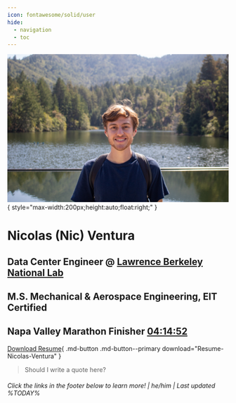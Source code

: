 ```yaml
---
icon: fontawesome/solid/user
hide:
  - navigation
  - toc
---
```


![Me](me.jpg){ style="max-width:200px;height:auto;float:right;" }

# Nicolas (Nic) Ventura

## Data Center Engineer @ [Lawrence Berkeley National Lab](https://www.lbl.gov/)

## M.S. Mechanical & Aerospace Engineering, EIT Certified

## Napa Valley Marathon Finisher [04:14:52](https://results.svetiming.com/napa-valley-marathon/events/2023/kaiser-permanente-napa-valley-marathon/1311/entrant?share=1)

[Download Resume](Resume.pdf){ .md-button .md-button--primary download="Resume-Nicolas-Ventura" }

> Should I write a quote here?

###### Click the links in the footer below to learn more! | he/him | Last updated %TODAY%